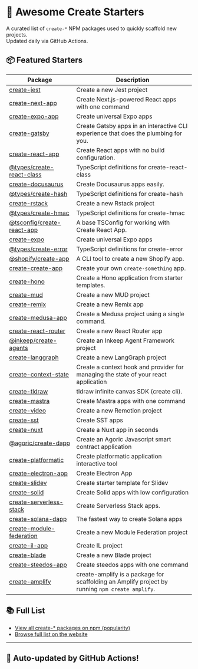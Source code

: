 # 🌱 Awesome Create Starters

A curated list of `create-*` NPM packages used to quickly scaffold new projects.  
Updated daily via GitHub Actions.

## 📦 Featured Starters

| Package | Description |
| ------- | ----------- |
| [create-jest](https://www.npmjs.com/package/create-jest) | Create a new Jest project |
| [create-next-app](https://www.npmjs.com/package/create-next-app) | Create Next.js-powered React apps with one command |
| [create-expo-app](https://www.npmjs.com/package/create-expo-app) | Create universal Expo apps |
| [create-gatsby](https://www.npmjs.com/package/create-gatsby) | Create Gatsby apps in an interactive CLI experience that does the plumbing for you. |
| [create-react-app](https://www.npmjs.com/package/create-react-app) | Create React apps with no build configuration. |
| [@types/create-react-class](https://www.npmjs.com/package/@types/create-react-class) | TypeScript definitions for create-react-class |
| [create-docusaurus](https://www.npmjs.com/package/create-docusaurus) | Create Docusaurus apps easily. |
| [@types/create-hash](https://www.npmjs.com/package/@types/create-hash) | TypeScript definitions for create-hash |
| [create-rstack](https://www.npmjs.com/package/create-rstack) | Create a new Rstack project |
| [@types/create-hmac](https://www.npmjs.com/package/@types/create-hmac) | TypeScript definitions for create-hmac |
| [@tsconfig/create-react-app](https://www.npmjs.com/package/@tsconfig/create-react-app) | A base TSConfig for working with Create React App. |
| [create-expo](https://www.npmjs.com/package/create-expo) | Create universal Expo apps |
| [@types/create-error](https://www.npmjs.com/package/@types/create-error) | TypeScript definitions for create-error |
| [@shopify/create-app](https://www.npmjs.com/package/@shopify/create-app) | A CLI tool to create a new Shopify app. |
| [create-create-app](https://www.npmjs.com/package/create-create-app) | Create your own `create-something` app. |
| [create-hono](https://www.npmjs.com/package/create-hono) | Create a Hono application from starter templates. |
| [create-mud](https://www.npmjs.com/package/create-mud) | Create a new MUD project |
| [create-remix](https://www.npmjs.com/package/create-remix) | Create a new Remix app |
| [create-medusa-app](https://www.npmjs.com/package/create-medusa-app) | Create a Medusa project using a single command. |
| [create-react-router](https://www.npmjs.com/package/create-react-router) | Create a new React Router app |
| [@inkeep/create-agents](https://www.npmjs.com/package/@inkeep/create-agents) | Create an Inkeep Agent Framework project |
| [create-langgraph](https://www.npmjs.com/package/create-langgraph) | Create a new LangGraph project |
| [create-context-state](https://www.npmjs.com/package/create-context-state) | Create a context hook and provider for managing the state of your react application |
| [create-tldraw](https://www.npmjs.com/package/create-tldraw) | tldraw infinite canvas SDK (create cli). |
| [create-mastra](https://www.npmjs.com/package/create-mastra) | Create Mastra apps with one command |
| [create-video](https://www.npmjs.com/package/create-video) | Create a new Remotion project |
| [create-sst](https://www.npmjs.com/package/create-sst) | Create SST apps |
| [create-nuxt](https://www.npmjs.com/package/create-nuxt) | Create a Nuxt app in seconds |
| [@agoric/create-dapp](https://www.npmjs.com/package/@agoric/create-dapp) | Create an Agoric Javascript smart contract application |
| [create-platformatic](https://www.npmjs.com/package/create-platformatic) | Create platformatic application interactive tool |
| [create-electron-app](https://www.npmjs.com/package/create-electron-app) | Create Electron App |
| [create-slidev](https://www.npmjs.com/package/create-slidev) | Create starter template for Slidev |
| [create-solid](https://www.npmjs.com/package/create-solid) | Create Solid apps with low configuration |
| [create-serverless-stack](https://www.npmjs.com/package/create-serverless-stack) | Create Serverless Stack apps. |
| [create-solana-dapp](https://www.npmjs.com/package/create-solana-dapp) | The fastest way to create Solana apps |
| [create-module-federation](https://www.npmjs.com/package/create-module-federation) | Create a new Module Federation project |
| [create-il-app](https://www.npmjs.com/package/create-il-app) | Create IL project |
| [create-blade](https://www.npmjs.com/package/create-blade) | Create a new Blade project |
| [create-steedos-app](https://www.npmjs.com/package/create-steedos-app) | Create steedos apps with one command |
| [create-amplify](https://www.npmjs.com/package/create-amplify) | create-amplify is a package for scaffolding an Amplify project by running `npm create amplify`. |

## 📚 Full List

- [View all create-* packages on npm (popularity)](https://www.npmjs.com/search?q=create-&ranking=popularity)
- [Browse full list on the website](https://project42da.github.io/awesome-create-starters/)

---

## 🤖 Auto-updated by GitHub Actions!
